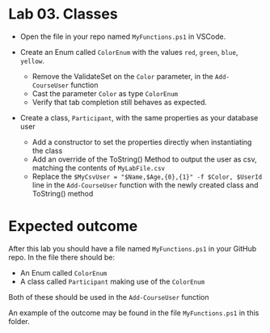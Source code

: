 # Lab 03. Classes

- Open the file in your repo named `MyFunctions.ps1` in VSCode.

- Create an Enum called `ColorEnum` with the values `red`, `green`, `blue`, `yellow`.
  - Remove the ValidateSet on the `Color` parameter, in the `Add-CourseUser` function
  - Cast the parameter `Color` as type `ColorEnum`
  - Verify that tab completion still behaves as expected.

- Create a class, `Participant`, with the same properties as your database user
  - Add a constructor to set the properties directly when instantiating the class
  - Add an override of the ToString() Method to output the user as csv, matching the contents of `MyLabFile.csv`
  - Replace the `$MyCsvUser = "$Name,$Age,{0},{1}" -f $Color, $UserId` line in the `Add-CourseUser` function with the newly created class and ToString() method

# Expected outcome

After this lab you should have a file named `MyFunctions.ps1` in your GitHub repo. 
In the file there should be:

- An Enum called `ColorEnum` 
- A class called `Participant` making use of the `ColorEnum`

Both of these should be used in the `Add-CourseUser` function

An example of the outcome may be found in the file `MyFunctions.ps1` in this folder.
